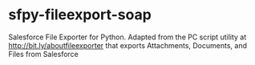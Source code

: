 # sfpy-fileexport-soap
Salesforce File Exporter for Python.
Adapted from the PC script utility at http://bit.ly/aboutfileexporter that exports Attachments, Documents,
and Files from Salesforce
